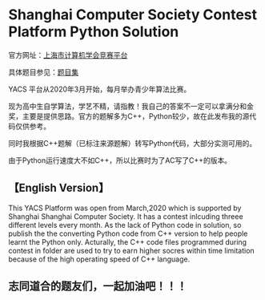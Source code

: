 # Shanghai Computer Society Contest Platform Python Solution

官方网址：[上海市计算机学会竞赛平台](https://iai.sh.cn/)

具体题目参见：[题目集](https://iai.sh.cn/problem/index)

YACS 平台从2020年3月开始，每月举办青少年算法比赛。

现为高中生自学算法，学艺不精，请指教！我自己的答案不一定可以拿满分和金奖，主要是提供思路。官方的题解多为C++，Python较少，故在此发布我的源代码仅供参考。

同时我根据C++题解（已标注来源题解）转写Python代码，大部分实测可用的。

由于Python运行速度大不如C++，所以比赛时为了AC写了C++的版本。

## 【English Version】

This YACS Platform was open from March,2020 which is supported by Shanghai Shanghai Computer Society. It has a contest inlcuding threee different levels every month. As the lack of Python code in solution, so publish the the converting Python code from C++ version to help people learnt the Python only. Acturally, the C++ code files programmed during contest in folder are used to try to earn higher socres within time limitation because of the high operating speed of C++ language.

## 志同道合的题友们，一起加油吧！！！